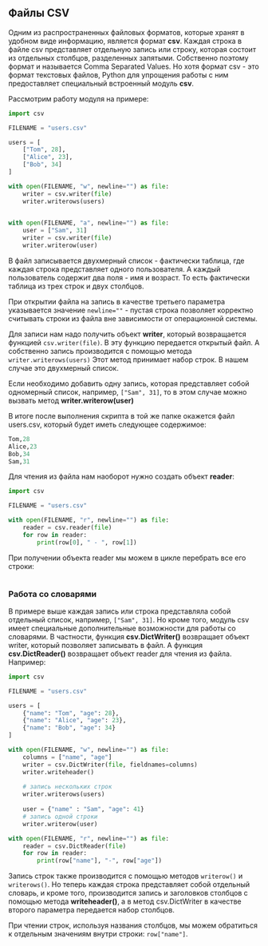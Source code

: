 ## Файлы CSV

Одним из распространенных файловых форматов, которые хранят в удобном виде информацию, является формат **csv**. 
Каждая строка в файле csv представляет отдельную запись или строку, которая состоит из отдельных столбцов, разделенных запятыми. Собственно поэтому 
формат и называется Comma Separated Values. Но хотя формат csv - это формат текстовых файлов, Python для упрощения работы с ним 
предоставляет специальный встроенный модуль **csv**.

Рассмотрим работу модуля на примере:

```py
import csv

FILENAME = "users.csv"

users = [
    ["Tom", 28],
    ["Alice", 23],
    ["Bob", 34]
]

with open(FILENAME, "w", newline="") as file:
    writer = csv.writer(file)
    writer.writerows(users)
    

with open(FILENAME, "a", newline="") as file:
    user = ["Sam", 31]
    writer = csv.writer(file)
    writer.writerow(user)
```

В файл записывается двухмерный список - фактически таблица, где каждая строка представляет одного пользователя. А каждый пользователь 
содержит два поля - имя и возраст. То есть фактически таблица из трех строк и двух столбцов.

При открытии файла на запись в качестве третьего параметра указывается значение `newline=""` - пустая строка позволяет корректно считывать 
строки из файла вне зависимости от операционной системы.

Для записи нам надо получить объект **writer**, который возвращается функцией `csv.writer(file)`. В эту функцию передается открытый файл. 
А собственно запись производится с помощью метода `writer.writerows(users)` Этот метод принимает набор строк. В нашем случае это двухмерный список.

Если необходимо добавить одну запись, которая представляет собой одномерный список, например, `["Sam", 31]`, то в этом случае можно вызвать метод 
**writer.writerow(user)**

В итоге после выполнения скрипта в той же папке окажется файл users.csv, который будет иметь следующее содержимое:

```py
Tom,28
Alice,23
Bob,34
Sam,31
```

Для чтения из файла нам наоборот нужно создать объект **reader**:

```py
import csv

FILENAME = "users.csv"

with open(FILENAME, "r", newline="") as file:
    reader = csv.reader(file)
    for row in reader:
        print(row[0], " - ", row[1])
```

При получении объекта reader мы можем в цикле перебрать все его строки:

```

```

### Работа со словарями

В примере выше каждая запись или строка представляла собой отдельный список, например, `["Sam", 31]`. Но кроме того, модуль csv имеет 
специальные дополнительные возможности для работы со словарями. В частности, функция **csv.DictWriter()** возвращает объект writer, 
который позволяет записывать в файл. А функция **csv.DictReader()** возвращает объект reader для чтения из файла. Например:

```py
import csv

FILENAME = "users.csv"

users = [
    {"name": "Tom", "age": 28},
    {"name": "Alice", "age": 23},
    {"name": "Bob", "age": 34}
]

with open(FILENAME, "w", newline="") as file:
    columns = ["name", "age"]
    writer = csv.DictWriter(file, fieldnames=columns)
    writer.writeheader()
    
    # запись нескольких строк
    writer.writerows(users)
    
    user = {"name" : "Sam", "age": 41}
    # запись одной строки
    writer.writerow(user)

with open(FILENAME, "r", newline="") as file:
    reader = csv.DictReader(file)
    for row in reader:
        print(row["name"], "-", row["age"])
```

Запись строк также производится с помощью методов `writerow()` и `writerows()`. Но теперь каждая строка представляет собой отдельный словарь, 
и кроме того, производится запись и заголовков столбцов с помощью метода **writeheader()**, а в метод csv.DictWriter в качестве второго параметра 
передается набор столбцов.

При чтении строк, используя названия столбцов, мы можем обратиться к отдельным значениям внутри строки: `row["name"]`.

